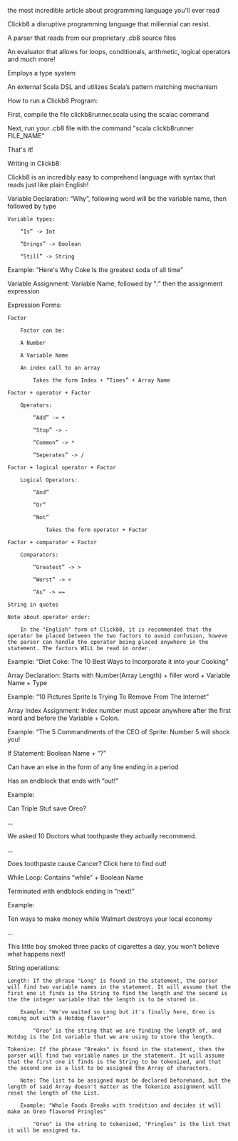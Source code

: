 the most incredible article about programming language you'll ever read

Clickb8 a disruptive programming language that millennial can resist.

A parser that reads from our proprietary .cb8 source files

An evaluator that allows for loops, conditionals, arithmetic, logical operators and much more!

Employs a type system

An external Scala DSL and utilizes Scala’s pattern matching mechanism

How to run a Clickb8 Program:

First, compile the file clickb8runner.scala using the scalac command

Next, run your .cb8 file with the command "scala clickb8runner FILE_NAME"

That's it!

Writing in Clickb8:

Clickb8 is an incredibly easy to comprehend language with syntax that reads just like plain English!


Variable Declaration: “Why”, following word will be the variable name, then followed by type

	Variable types:

		“Is” -> Int

		“Brings” -> Boolean

		“Still” -> String

Example: “Here's Why Coke Is the greatest soda of all time”


Variable Assignment: Variable Name, followed by “:” then the assignment expression

Expression Forms:

	Factor

		Factor can be:

		A Number

		A Variable Name

		An index call to an array

			Takes the form Index + “Times” + Array Name

	Factor + operator + Factor

		Operators:

			“Add” -> +

			“Stop” -> -

			“Common” -> *

			“Seperates” -> /

	Factor + logical operator + Factor

		Logical Operators:

			“And”

			“Or”

			“Not”

				Takes the form operator + Factor

	Factor + comparator + Factor

		Comparators:

			“Greatest” -> >

			“Worst” -> <

			“As” -> ==

	String in quotes

	Note about operator order:

		In the "English" form of Clickb8, it is recommended that the operator be placed between the two factors to avoid confusion, howeve the parser can handle the operator being placed anywhere in the statement. The factors WILL be read in order.

Example: “Diet Coke: The 10 Best Ways to Incorporate it into your Cooking”



Array Declaration: Starts with Number(Array Length) + filler word + Variable Name + Type

Example: “10 Pictures Sprite Is Trying To Remove From The Internet”



Array Index Assignment: Index number must appear anywhere after the first word and before the Variable + Colon.

Example: “The 5 Commandments of the CEO of  Sprite: Number 5 will shock you!


If Statement: Boolean Name + “?”

Can have an else in the form of any line ending in a period

Has an endblock that ends with “out!”

Example:

Can Triple Stuf save Oreo?

…

We asked 10 Doctors what toothpaste they actually recommend.

…

Does toothpaste cause Cancer? Click here to find out!



While Loop: Contains “while” + Boolean Name

Terminated with endblock ending in “next!”

Example:

Ten ways to make money while Walmart destroys your local economy

…

This little boy smoked three packs of cigarettes a day, you won’t believe what happens next!



String operations:

	Length: If the phrase "Long" is found in the statement, the parser will find two variable names in the statement. It will assume that the first one it finds is the String to find the length and the second is the the integer variable that the length is to be stored in.

		Example: "We've waited so Long but it's finally here, Oreo is coming out with a Hotdog flavor"

			"Oreo" is the string that we are finding the length of, and Hotdog is the Int variable that we are using to store the length.

	Tokenize: If the phrase "Breaks" is found in the statement, then the parser will find two variable names in the statement. It will assume that the first one it finds is the String to be tokenized, and that the second one is a list to be assigned the Array of characters.

		Note: The list to be assigned must be declared beforehand, but the length of said Array doesn't matter as the Tokenize assignment will reset the length of the List.

		Example: "Whole Foods Breaks with tradition and decides it will make an Oreo flavored Pringles"

			"Oreo" is the string to tokenized, "Pringles" is the list that it will be assigned to.